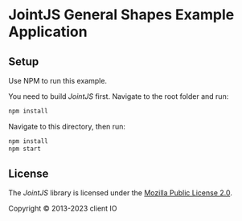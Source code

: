 # JointJS General Shapes Example Application

## Setup

Use NPM to run this example.

You need to build *JointJS* first. Navigate to the root folder and run:
```bash
npm install
```

Navigate to this directory, then run:
```bash
npm install
npm start
```

## License

The *JointJS* library is licensed under the [Mozilla Public License 2.0](https://github.com/clientIO/joint/blob/master/LICENSE).

Copyright © 2013-2023 client IO
